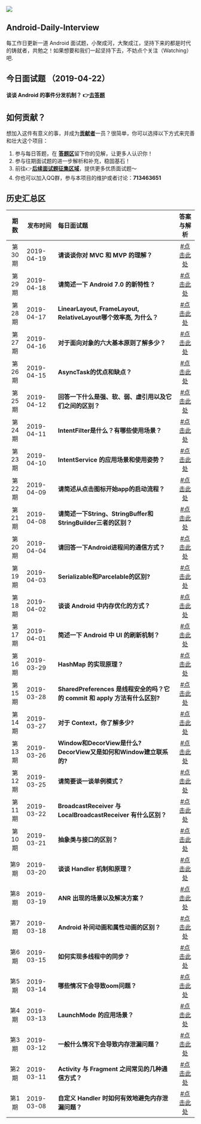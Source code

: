 
![](https://github.com/Moosphan/Android-Daily-Interview/blob/37a5fe557c05746401211994cafe5b4a8f6c35e9/android-interview/arts/logo.png)

## Android-Daily-Interview

每工作日更新一道 Android 面试题，小聚成河，大聚成江，坚持下来的都是时代的铸就者，共勉之！如果想要和我们一起坚持下去，不妨点个关注（Watching）吧.


## 今日面试题 （2019-04-22）

#### **谈谈 Android 的事件分发机制？** 👉[去答题](https://github.com/Moosphan/Android-Daily-Interview/issues/35)

## 如何贡献？

想加入这件有意义的事，并成为[**贡献者**](https://github.com/Moosphan/Android-Daily-Interview/blob/HEAD/android-interview/contributors.md)一员？很简单，你可以选择以下方式来完善和壮大这个项目：

1. 参与每日答题，在 [**答题区**](https://github.com/Moosphan/Android-Daily-Interview/issues)留下你的见解，让更多人认识你！
2. 参与往期面试题的进一步解析和补充，稳固基石！
3. 前往👉[**后续面试题征集区域**](https://github.com/Moosphan/Android-Daily-Interview/issues/20)，提供更多优质面试题～
4. 你也可以加入QQ群，参与本项目的维护或者讨论：**713463651**

## 历史汇总区

| 期数 | 发布时间 | 每日面试题                                                   | 答案与解析                                   |
| :-------: | ---------- | :----------------------------------------------------------- | :----------------------------------------------------------: |
| 第30期 | 2019-04-19 | **请谈谈你对 MVC 和 MVP 的理解？** |  [#点击此处](https://github.com/Moosphan/Android-Daily-Interview/issues/33) |
| 第29期 | 2019-04-18 | **请简述一下 Android 7.0 的新特性？** |  [#点击此处](https://github.com/Moosphan/Android-Daily-Interview/issues/31) |
| 第28期 | 2019-04-17 | **LinearLayout, FrameLayout, RelativeLayout哪个效率高, 为什么？** |  [#点击此处](https://github.com/Moosphan/Android-Daily-Interview/issues/30) |
| 第27期 | 2019-04-16 | **对于面向对象的六大基本原则了解多少？** |  [#点击此处](https://github.com/Moosphan/Android-Daily-Interview/issues/29) |
| 第26期 | 2019-04-15 | **AsyncTask的优点和缺点？** |  [#点击此处](https://github.com/Moosphan/Android-Daily-Interview/issues/28) |
| 第25期 | 2019-04-12 | **回答一下什么是强、软、弱、虚引用以及它们之间的区别？** |  [#点击此处](https://github.com/Moosphan/Android-Daily-Interview/issues/27) |
| 第24期 | 2019-04-11 | **IntentFilter是什么？有哪些使用场景？** |  [#点击此处](https://github.com/Moosphan/Android-Daily-Interview/issues/26) |
| 第23期 | 2019-04-10 | **IntentService 的应用场景和使用姿势？** |  [#点击此处](https://github.com/Moosphan/Android-Daily-Interview/issues/25) |
| 第22期 | 2019-04-09 | **请简述从点击图标开始app的启动流程？** |  [#点击此处](https://github.com/Moosphan/Android-Daily-Interview/issues/24) |
| 第21期 | 2019-04-08 | **请简述一下String、StringBuffer和StringBuilder三者的区别？** |  [#点击此处](https://github.com/Moosphan/Android-Daily-Interview/issues/22) |
| 第20期 | 2019-04-04 | **请回答一下Android进程间的通信方式？**  |  [#点击此处](https://github.com/Moosphan/Android-Daily-Interview/issues/21) |
| 第19期 | 2019-04-03 | **Serializable和Parcelable的区别?**  |  [#点击此处](https://github.com/Moosphan/Android-Daily-Interview/issues/19) |
| 第18期 | 2019-04-02 | **谈谈 Android 中内存优化的方式？**  | [#点击此处](https://github.com/Moosphan/Android-Daily-Interview/issues/18)  |
| 第17期 | 2019-04-01 | **简述一下 Android 中 UI 的刷新机制？**  | [#点击此处](https://github.com/Moosphan/Android-Daily-Interview/issues/17)  |
| 第16期 | 2019-03-29 | **HashMap 的实现原理？**  | [#点击此处](https://github.com/Moosphan/Android-Daily-Interview/issues/16)  |
| 第15期 | 2019-03-28 | **SharedPreferences 是线程安全的吗？它的 commit 和 apply 方法有什么区别?**  | [#点击此处](https://github.com/Moosphan/Android-Daily-Interview/issues/15)  |
| 第14期 | 2019-03-27 | **对于 Context，你了解多少?**  | [#点击此处](https://github.com/Moosphan/Android-Daily-Interview/issues/14)  |
| 第13期 | 2019-03-26 | **Window和DecorView是什么?DecorView又是如何和Window建立联系的?**  | [#点击此处](https://github.com/Moosphan/Android-Daily-Interview/issues/13)  |
| 第12期 | 2019-03-25 | **请简要谈一谈单例模式？**                                   | [#点击此处](https://github.com/Moosphan/Android-Daily-Interview/issues/12) |
| 第11期 | 2019-03-22 | **BroadcastReceiver 与 LocalBroadcastReceiver 有什么区别？** | [#点击此处](https://github.com/Moosphan/Android-Daily-Interview/issues/11) |
| 第10期 | 2019-03-21 | **抽象类与接口的区别？**                                     | [#点击此处](https://github.com/Moosphan/Android-Daily-Interview/issues/10) |
| 第9期  | 2019-03-20 | **谈谈 Handler 机制和原理？**                                | [#点击此处](https://github.com/Moosphan/Android-Daily-Interview/issues/9) |
| 第8期  | 2019-03-19 | **ANR 出现的场景以及解决方案？**                             | [#点击此处](https://github.com/Moosphan/Android-Daily-Interview/issues/8) |
| 第7期  | 2019-03-18 | **Android 补间动画和属性动画的区别？**                       | [#点击此处](https://github.com/Moosphan/Android-Daily-Interview/issues/7) |
| 第6期  | 2019-03-15 | **如何实现多线程中的同步？**                                 | [#点击此处](https://github.com/Moosphan/Android-Daily-Interview/issues/6) |
| 第5期  | 2019-03-14 | **哪些情况下会导致oom问题？**                                | [#点击此处](https://github.com/Moosphan/Android-Daily-Interview/issues/5) |
| 第4期  | 2019-03-13 | **LaunchMode 的应用场景？**                                  | [#点击此处](https://github.com/Moosphan/Android-Daily-Interview/issues/4) |
| 第3期  | 2019-03-12 | **一般什么情况下会导致内存泄漏问题？**                       | [#点击此处](https://github.com/Moosphan/Android-Daily-Interview/issues/3) |
| 第2期  | 2019-03-11 | **Activity 与 Fragment 之间常见的几种通信方式？**            | [#点击此处](https://github.com/Moosphan/Android-Daily-Interview/issues/2) |
| 第1期  | 2019-03-08 | **自定义 Handler 时如何有效地避免内存泄漏问题？**            | [#点击此处](https://github.com/Moosphan/Android-Daily-Interview/issues/1) |

